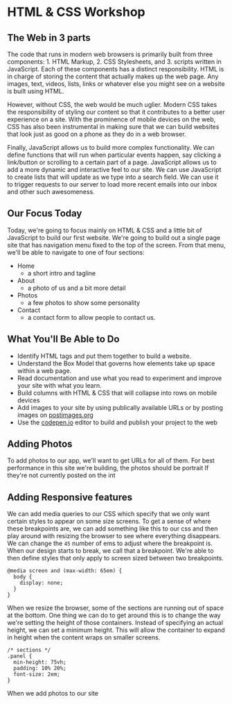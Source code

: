 # HTML & CSS Workshop

## The Web in 3 parts

The code that runs in modern web browsers is primarily built from three components: 1. HTML Markup, 2. CSS Stylesheets, and 3. scripts written in JavaScript. Each of these components has a distinct responsibility. HTML is in charge of storing the content that actually makes up the web page. Any images, text, videos, lists, links or whatever else you might see on a website is built using HTML. 

However, without CSS, the web would be much uglier. Modern CSS takes the responsibility of styling our content so that it contributes to a better user experience on a site. With the prominence of mobile devices on the web, CSS has also been instrumental in making sure that we can build websites that look just as good on a phone as they do in a web browser. 

Finally, JavaScript allows us to build more complex functionality. We can define functions that will run when particular events happen, say clicking a link/button or scrolling to a certain part of a page. JavaScript allows us to add a more dynamic and interactive feel to our site. We can use JavaScript to create lists that will update as we type into a search field. We can use it to trigger requests to our server to load more recent emails into our inbox and other such awesomeness.

## Our Focus Today

Today, we're going to focus mainly on HTML & CSS and a little bit of JavaScript to build our first website. We're going to build out a single page site that has navigation menu fixed to the top of the screen. From that menu, we'll be able to navigate to one of four sections:

- Home
  - a short intro and tagline
- About
  - a photo of us and a bit more detail
- Photos
  - a few photos to show some personality
- Contact 
  - a contact form to allow people to contact us.

## What You'll Be Able to Do

- Identify HTML tags and put them together to build a website.
- Understand the Box Model that governs how elements take up space within a web page.
- Read documentation and use what you read to experiment and improve your site with what you learn.
- Build columns with HTML & CSS that will collapse into rows on mobile devices
- Add images to your site by using publically available URLs or by posting images on [postimages.org](https://postimages.org/)
- Use the [codepen.io](https://codepen.io/) editor to build and publish your project to the web


## Adding Photos

To add photos to our app, we'll want to get URLs for all of them. For best performance in this site we're building, the photos should be portrait If they're not currently posted on the int


## Adding Responsive features

We can add media queries to our CSS which specify that we only want certain styles to appear on some size screens. To get a sense of where these breakpoints are, we can add something like this to our css and then play around with resizing the browser to see where everything disappears. We can change the `45` number of ems to adjust where the breakpoint is. When our design starts to break, we call that a breakpoint. We're able to then define styles that only apply to screen sized between two breakpoints.

```
@media screen and (max-width: 65em) {
  body {
    display: none;
  }
}
```

When we resize the browser, some of the sections are running out of space at the bottom. One thing we can do to get around this is to change the way we're setting the height of those containers. Instead of specifying an actual height, we can set a minimum height. This will allow the container to expand in height when the content wraps on smaller screens.

```
/* sections */
.panel {
  min-height: 75vh;
  padding: 10% 20%;
  font-size: 2em;
}
```

When we add photos to our site
